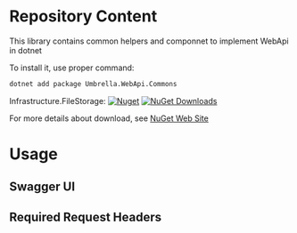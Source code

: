 # Repository Content
This library contains common helpers and componnet to implement WebApi in dotnet


To install it, use proper command:

```bat
dotnet add package Umbrella.WebApi.Commons
```

Infrastructure.FileStorage:
[![Nuget](https://img.shields.io/nuget/v/Umbrella.WebApi.Commons.svg?style=plastic)](https://www.nuget.org/packages/Umbrella.WebApi.Commons/)
[![NuGet Downloads](https://img.shields.io/nuget/dt/Umbrella.WebApi.Commons.svg)](https://www.nuget.org/packages/Umbrella.WebApi.Commons/)

For more details about download, see [NuGet Web Site](https://www.nuget.org/packages/Umbrella.WebApi.Commons/)

# Usage

## Swagger UI

## Required Request Headers